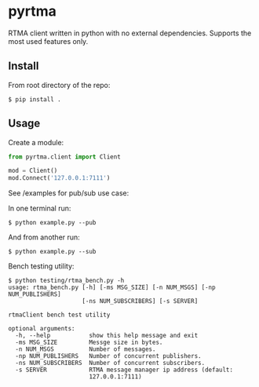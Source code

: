 # pyrtma
RTMA client written in python with no external dependencies. Supports the most used features only.

## Install
From root directory of the repo:
```shell
$ pip install .
```
## Usage
Create a module:
```python
from pyrtma.client import Client

mod = Client()
mod.Connect('127.0.0.1:7111')
```

See /examples for pub/sub use case:

In one terminal run: 
```shell
$ python example.py --pub
```

And from another run: 
```shell
$ python example.py --sub
```

Bench testing utility: 
```shell
$ python testing/rtma_bench.py -h
usage: rtma_bench.py [-h] [-ms MSG_SIZE] [-n NUM_MSGS] [-np NUM_PUBLISHERS]
                     [-ns NUM_SUBSCRIBERS] [-s SERVER]

rtmaClient bench test utility

optional arguments:
  -h, --help           show this help message and exit
  -ms MSG_SIZE         Messge size in bytes.
  -n NUM_MSGS          Number of messages.
  -np NUM_PUBLISHERS   Number of concurrent publishers.
  -ns NUM_SUBSCRIBERS  Number of concurrent subscribers.
  -s SERVER            RTMA message manager ip address (default:
                       127.0.0.1:7111)
```
